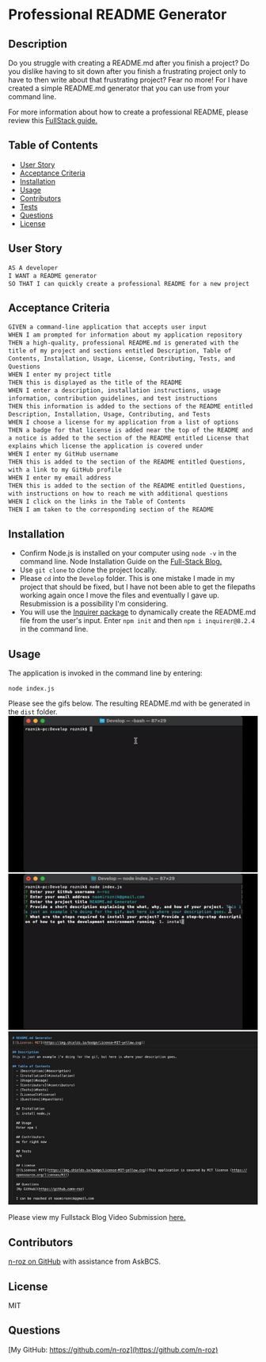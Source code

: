 # Professional README Generator

## Description

Do you struggle with creating a README.md after you finish a project? Do you dislike having to sit down after you finish a frustrating project only to have to then write about that frustrating project? Fear no more! For I have created a simple README.md generator that you can use from your command line.

For more information about how to create a professional README, please review this [FullStack guide.](https://coding-boot-camp.github.io/full-stack/github/professional-readme-guide)

## Table of Contents
- [User Story](#userstory)
- [Acceptance Criteria](#acceptancecriteria)
- [Installation](#installation)
- [Usage](#usage)
- [Contributors](#contributors)
- [Tests](#tests)
- [Questions](#questions)
- [License](#license)

## User Story
```
AS A developer
I WANT a README generator
SO THAT I can quickly create a professional README for a new project
```

## Acceptance Criteria
```
GIVEN a command-line application that accepts user input
WHEN I am prompted for information about my application repository
THEN a high-quality, professional README.md is generated with the title of my project and sections entitled Description, Table of Contents, Installation, Usage, License, Contributing, Tests, and Questions
WHEN I enter my project title
THEN this is displayed as the title of the README
WHEN I enter a description, installation instructions, usage information, contribution guidelines, and test instructions
THEN this information is added to the sections of the README entitled Description, Installation, Usage, Contributing, and Tests
WHEN I choose a license for my application from a list of options
THEN a badge for that license is added near the top of the README and a notice is added to the section of the README entitled License that explains which license the application is covered under
WHEN I enter my GitHub username
THEN this is added to the section of the README entitled Questions, with a link to my GitHub profile
WHEN I enter my email address
THEN this is added to the section of the README entitled Questions, with instructions on how to reach me with additional questions
WHEN I click on the links in the Table of Contents
THEN I am taken to the corresponding section of the README
```

## Installation
- Confirm Node.js is installed on your computer using ```node -v``` in the command line. Node Installation Guide on the [Full-Stack Blog.](https://coding-boot-camp.github.io/full-stack/nodejs/how-to-install-nodejs)
- Use ```git clone``` to clone the project locally.
- Please ```cd``` into the ```Develop``` folder. This is one mistake I made in my project that should be fixed, but I have not been able to get the filepaths working again once I move the files and eventually I gave up. Resubmission is a possibility I'm considering.
- You will use the [Inquirer package](https://www.npmjs.com/package/inquirer/v/8.2.4) to dynamically create the README.md file from the user's input. Enter ```npm init``` and then ```npm i inquirer@8.2.4``` in the command line.

## Usage
The application is invoked in the command line by entering:
```
node index.js
```
Please see the gifs below. The resulting README.md with be generated in the ```dist``` folder.
![Alt text](images/ezgif-2-fe8dcd89b2.gif "Gif 1")
![Alt text](images/ezgif-3-d7625a3cd1.gif "Gif 2")
![Alt text](images/Screen%20Shot%202022-12-06%20at%2012.17.32%20PM.png "Example README.md")

Please view my Fullstack Blog Video Submission [here.](https://drive.google.com/file/d/1vHkZ35fKGevxk5N-n0J0BOol-ibi8kgZ/view)


## Contributors
[n-roz on GitHub](https://github.com/n-roz) with assistance from AskBCS.

## License
MIT

## Questions
[My GitHub: https://github.com/n-roz](https://github.com/n-roz)
